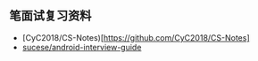 ## 笔面试复习资料

- [CyC2018/CS-Notes)[https://github.com/CyC2018/CS-Notes]
- [sucese/android-interview-guide](https://github.com/sucese/android-interview-guide)
